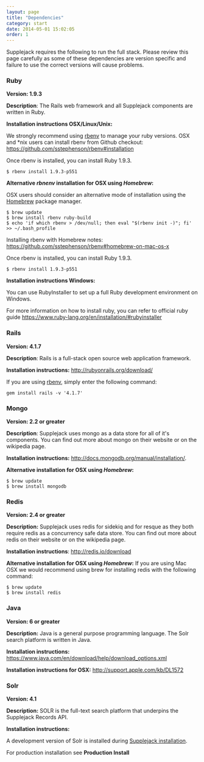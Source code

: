 ```yaml
---
layout: page
title: "Dependencies"
category: start
date: 2014-05-01 15:02:05
order: 1
---
```


Supplejack requires the following to run the full stack. Please review this page carefully as some of these dependencies are version specific and failure to use the correct versions will cause problems.

### Ruby

**Version: 1.9.3**

**Description**: The Rails web framework and all Supplejack components are written in Ruby.

**Installation instructions OSX/Linux/Unix:**

We strongly recommend using [rbenv](https://github.com/sstephenson/rbenv) to manage your ruby versions. OSX and *nix users can install rbenv from Github checkout: https://github.com/sstephenson/rbenv#installation

Once rbenv is installed, you can install Ruby 1.9.3.

```
$ rbenv install 1.9.3-p551
```

**Alternative _rbnenv_ installation for OSX using _Homebrew_:**

OSX users should consider an alternative mode of installation using the [Homebrew](http://brew.sh/) package manager.

```
$ brew update
$ brew install rbenv ruby-build
$ echo 'if which rbenv > /dev/null; then eval "$(rbenv init -)"; fi' >> ~/.bash_profile
```

Installing rbenv with Homebrew notes: https://github.com/sstephenson/rbenv#homebrew-on-mac-os-x

Once rbenv is installed, you can install Ruby 1.9.3.

```
$ rbenv install 1.9.3-p551
```


**Installation instructions Windows:**

You can use RubyInstaller to set up a full Ruby development environment on Windows.

For more information on how to install ruby, you can refer to official ruby guide https://www.ruby-lang.org/en/installation/#rubyinstaller

### Rails

**Version: 4.1.7**

**Description**: Rails is a full-stack open source web application framework.

**Installation instructions:** http://rubyonrails.org/download/

If you are using [rbenv](https://github.com/sstephenson/rbenv), simply enter the following command:

`gem install rails -v '4.1.7'`

### Mongo

**Version: 2.2 or greater**

**Description**: Supplejack uses mongo as a data store for all of it's components. You can find out more about mongo on their website or on the wikipedia page.

**Installation instructions:** http://docs.mongodb.org/manual/installation/.

**Alternative installation for OSX using _Homebrew_:**
```
$ brew update
$ brew install mongodb
```

### Redis

**Version: 2.4 or greater**

**Description:** Supplejack uses redis for sidekiq and for resque as they both require redis as a concurrency safe data store. You can find out more about redis on their website or on the wikipedia page.

**Installation instructions**: http://redis.io/download

**Alternative installation for OSX using _Homebrew_:**
If you are using Mac OSX we would recommend using brew for installing redis with the following command:

```
$ brew update
$ brew install redis
```

### Java

**Version: 6 or greater**

**Description:** Java is a general purpose programming language. The Solr search platform is written in Java.

**Installation instructions:** https://www.java.com/en/download/help/download_options.xml

**Installation instructions for OSX:** http://support.apple.com/kb/DL1572

### Solr

**Version: 4.1**

**Description:** SOLR is the full-text search platform that underpins the Supplejack Records API.

**Installation instructions:** 

A development version of Solr is installed during [Supplejack installation](http://digitalnz.github.io/supplejack/start/development-setup.html).

For production installation see **Production Install** 
